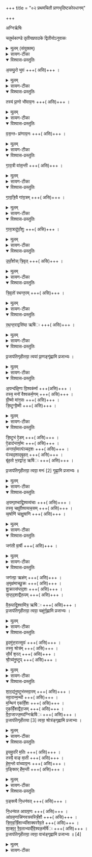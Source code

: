 +++
title = "०२ प्रथमचितौ प्राणभृदिष्टकोपधानम्"

+++

अग्निर्ऋषिः  

चतुर्थकाण्डे तृतीयप्रपाठके द्वितीयोऽनुवाकः
<details><summary>मूलम् (संयुक्तम्)</summary>

अ॒यम्पु॒रो भुव॒स्तस्य॑ प्रा॒णो भौ॑वाय॒नो व॑स॒न्तᳶ प्रा॑णाय॒नो गा॑य॒त्री वा॑स॒न्ती गा॑यत्रि॒यै गा॑य॒त्रङ्गा॑य॒त्रादु॑पाँ॒शुरु॑पाँ॒शोस्त्रि॒वृत्त्रि॒वृतो॑ रथन्त॒रँ र॑थन्त॒राद्वसि॑ष्ठ॒ ऋषिᳶ॑ प्र॒जाप॑तिगृहीतया॒ त्वया॑ प्रा॒णङ्गृ॑ह्णामि प्र॒जाभ्यो॒ऽयन्द॑क्षि॒णा वि॒श्वक॑र्मा॒ तस्य॒ मनो॑ वैश्वकर्म॒णङ्ग्री॒ष्मो मा॑न॒सस्त्रि॒ष्टुग्ग्रै॒ष्मी त्रि॒ष्टुभ॑ ऐ॒डमै॒डाद॑न्तर्या॒मो॑ऽन्तर्या॒मात्प॑ञ्चद॒शᳶ प॑ञ्चद॒शाद्बृ॒हद्बृ॑ह॒तो भ॒रद्वा॑ज॒ ऋषिᳶ॑ प्र॒जाप॑तिगृहीतया॒ त्वया॒ मनः॑ [2]  गृ॒ह्णा॒मि॒ प्र॒जाभ्यो॒ऽयम्प॒श्चाद्वि॒श्वव्य॑चा॒स्तस्य॒ चक्षु॑र्वैश्वव्यच॒सव्ँव॒र्षाणि॑ चाक्षु॒षाणि॒ जग॑ती वा॒र्षी जग॑त्या॒ ऋक्ष॑म॒मृक्ष॑माच्छु॒क्रश्शु॒क्रात्स॑प्तद॒शस्स॑प्तद॒शाद्वै॑रू॒पव्ँ वै॑रू॒पाद्वि॒श्वामि॑त्र॒ ऋषिᳶ॑ प्र॒जाप॑तिगृहीतया॒ त्वया॒ चक्षु॑र्गृह्णामि प्र॒जाभ्य॑ इ॒दमु॑त्त॒रात्सुव॒स्तस्य॒ श्रोत्रँ॑ सौ॒वँ श॒रच्छ्रौ॒त्र्य॑नु॒ष्टुप्छा॑र॒द्य॑नु॒ष्टुभ॑स्स्वा॒रँ स्वा॒रान्म॒न्थी म॒न्थिन॑ एकविँ॒श ए॑कविँ॒शाद्वै॑रा॒जव्ँ वै॑रा॒जाज्ज॒मद॑ग्नि॒र्ऋषिᳶ॑ प्र॒जाप॑तिगृहीतया [3]  त्वया॒ श्रोत्र॑ङ्गृह्णामि प्र॒जाभ्य॑ इ॒यमु॒परि॑ म॒तिस्तस्यै॒ वाङ्मा॒ती हे॑म॒न्तो वा॑च्याय॒नᳶ प॒ङ्क्तिर्है॑म॒न्ती प॒ङ्क्त्यै नि॒धन॑वन्नि॒धन॑वत आग्रय॒ण आ॑ग्रय॒णात्त्रि॑णवत्रयस्त्रिँ॒शौ त्रि॑णवत्रयस्त्रिँ॒शाभ्याँ॑ शाक्वररैव॒ते शा॑क्वररैव॒ताभ्याव्ँ॑वि॒श्वक॒र्मर्षिᳶ॑ प्र॒जाप॑तिगृहीतया॒ त्वया॒ वाच॑ङ्गृह्णामि प्रजाभ्यः ॥ [4]  
</details>

<details><summary>सायण-टीका</summary>

(चतुर्थकाण्डे द्वितीयप्रपाठके द्वितीयोऽनुवाकः)
प्रथमेऽनुवाकेऽपस्या उक्ताः।  
अथ द्वितीये प्राणभृत उच्यन्ते।  
कल्पः—“अयं पुरो भुव इति पञ्चाशतं प्राणभृतो दशदश प्रतिदिशमक्ष्णया दश मध्येऽन्तरा मन्तरा मुपधाय ” इति।  
</details>

<details open><summary>विश्वास-प्रस्तुतिः</summary>

अ॒यम्पु॒रो भुवः॑  +++( असि)+++ ।  
</details>

<details><summary>मूलम्</summary>

अ॒यम्पु॒रो भुवः॑  +++( असि)+++ ।  
</details>

<details><summary>सायण-टीका</summary>

तत्र पूर्वस्यां दिश्युपथेयानां दशेष्टकानां मन्त्रमाह— अयं पुरो भुव इति।  
भवत्यस्माज्जगदिति भुवः।  
भुवःशब्दः प्रजापतिमाचष्टे।  
पुरः पूर्वस्यां दिशि अयं भुवो वर्तत इति शेषः।  
हे इष्टके तद्रूपाऽसीत्यभिप्रायः।  
एवमुत्तरेष्वपि वाक्येषु योज्यम्।  
</details>

<details open><summary>विश्वास-प्रस्तुतिः</summary>

तस्य॑ प्रा॒णो भौ॑वाय॒नः +++( असि)+++ ।  
</details>

<details><summary>मूलम्</summary>

तस्य॑ प्रा॒णो भौ॑वाय॒नः +++( असि)+++ ।  
</details>

<details><summary>सायण-टीका</summary>

तस्य भुवः शब्दाभिधेयस्य प्रजापतेः संबन्धी प्राणः ।  
अत एवापत्मत्वमुपचर्य भौवायनू इत्युच्यते।  
</details>

<details open><summary>विश्वास-प्रस्तुतिः</summary>

व॒स॒न्तᳶ  प्रा॑णाय॒नः +++( असि)+++ ।    
</details>

<details><summary>मूलम्</summary>

व॒स॒न्तᳶ  प्रा॑णाय॒नः +++( असि)+++ ।    
</details>

<details><summary>सायण-टीका</summary>

तस्य च प्राणस्य श्वासवृत्तिरूपस्यापत्यत्वेनोपचस्तिः प्राणायनो वसन्त ऋतुः।   
</details>

<details open><summary>विश्वास-प्रस्तुतिः</summary>

गा॒य॒त्री वा॑स॒न्ती +++( असि)+++ ।   
</details>

<details><summary>मूलम्</summary>

गा॒य॒त्री वा॑स॒न्ती +++( असि)+++ ।   
</details>

<details><summary>सायण-टीका</summary>

तस्य च वसन्तस्य संबीन्धनी वासन्ती गायत्री।
</details>

<details open><summary>विश्वास-प्रस्तुतिः</summary>

गा॒य॒त्रि॒यै गा॑य॒त्रम् +++( असि)+++ ।    
</details>

<details><summary>मूलम्</summary>

गा॒य॒त्रि॒यै गा॑य॒त्रम् +++( असि)+++ ।    
</details>

<details><summary>सायण-टीका</summary>

तस्याश्छन्दोरूपाया गायत्र्याः संबन्धि गायत्रं साम।
</details>

<details open><summary>विश्वास-प्रस्तुतिः</summary>

गा॒य॒त्रादु॑पाँ॒शुः  +++( असि)+++ ।  
</details>

<details><summary>मूलम्</summary>

गा॒य॒त्रादु॑पाँ॒शुः  +++( असि)+++ ।  
</details>

<details><summary>सायण-टीका</summary>

तस्माञ्च गायत्रसाम्न उत्पन्न इवोपांशुग्रहः।
</details>

<details open><summary>विश्वास-प्रस्तुतिः</summary>

उ॒पाँ॒शोस् त्रि॒वृत्  +++( असि)+++ ।    
</details>

<details><summary>मूलम्</summary>

उ॒पाँ॒शोस् त्रि॒वृत्  +++( असि)+++ ।    
</details>

<details><summary>सायण-टीका</summary>

तस्माच्चोपांशुग्रहादुत्पन्न इव त्रिवृत्स्तोमः।  
</details>

<details open><summary>विश्वास-प्रस्तुतिः</summary>

त्रि॒वृतो॑ रथन्त॒रम्  +++( असि)+++ ।    
</details>

<details><summary>मूलम्</summary>

त्रि॒वृतो॑ रथन्त॒रम्  +++( असि)+++ ।    
</details>

<details><summary>सायण-टीका</summary>

तस्माञ्च त्रिवृत्स्तोमादुत्पन्नमिव रथंतरं साम।   
</details>

<details open><summary>विश्वास-प्रस्तुतिः</summary>

र॒थ॒न्त॒राद्वसि॑ष्ठ  ऋषि॑ः +++( असि)+++ ।    
</details>

<details><summary>मूलम्</summary>

र॒थ॒न्त॒राद्वसि॑ष्ठ  ऋषि॑ः +++( असि)+++ ।    
</details>

<details><summary>सायण-टीका</summary>

तस्माद्रर्थतरसाम्न उत्पन्न इव वसिष्टाख्य ऋषिः ।
</details>

<details open><summary>विश्वास-प्रस्तुतिः</summary>

प्र॒जाप॑तिगृहीतया॒ त्वया॑ प्रा॒णङ्गृ॑ह्णामि  प्रजाभ्यः ।  
</details>

<details><summary>मूलम्</summary>

प्र॒जाप॑तिगृहीतया॒ त्वया॑ प्रा॒णङ्गृ॑ह्णामि  प्रजाभ्यः ।  
</details>

<details><summary>सायण-टीका</summary>

हे इष्टके यथोक्तप्रकारेण प्रजापतिप्रणवसन्तादी रूपोपचारेण प्रजापतिगृहीतया त्वया प्रजाभ्यः सर्वासां प्रजानां प्राणं गृह्णामि  
१९७५ प्रजानां प्राणसिद्धये त्वामुपदधामीत्यर्थः।  

यद्यप्ययमेकवाक्यत्वादेक एव मन्त्रस्त थाऽपि प्रतीष्टकमावृत्त्या दश मन्त्राः संपद्यन्त।  
</details>

<details open><summary>विश्वास-प्रस्तुतिः</summary>

अ॒यन्द॑क्षि॒णा वि॒श्वक॑र्मा +++(असि)+++ ।  
तस्य॒ मनो॑ वैश्वकर्म॒णम् +++( असि)+++ ।  
ग्री॒ष्मो मा॑न॒सः +++( असि)+++ ।  
त्रि॒ष्टुग्ग्रै॒ष्मी +++( असि)+++ ।  
</details>

<details><summary>मूलम्</summary>

अ॒यन्द॑क्षि॒णा वि॒श्वक॑र्मा +++(असि)+++ ।  
तस्य॒ मनो॑ वैश्वकर्म॒णम् +++( असि)+++ ।  
ग्री॒ष्मो मा॑न॒सः +++( असि)+++ ।  
त्रि॒ष्टुग्ग्रै॒ष्मी +++( असि)+++ ।  
</details>

<details><summary>सायण-टीका</summary>

अथ दक्षिणस्यां दिश्युपधेयानामिष्टकानां मन्त्रमाह— अयं दक्षिणेति।  
विश्वानि कर्माणि जगद्व्यापाररूपाणि यस्यासौ विश्वकर्मा प्रजापतिः।  
दक्षिणा दक्षिणस्यां दिशि योऽयं विश्वकर्मा हे इष्टके तद्रूपात्वमसि।  
प्राणवसन्तादिपरम्परेव मनोग्निष्मादिपरम्परा व्याख्येया।   
</details>

<details open><summary>विश्वास-प्रस्तुतिः</summary>

त्रि॒ष्टुभ॑ ऐ॒डम् +++( असि)+++ ।  
ऐ॒डाद॑न्तर्या॒मः +++( असि)+++ ।  
अन्तर्या॒मात्प॑ञ्चद॒शः  +++( असि)+++ ।  
प॑ञ्चद॒शाद्बृ॒हत्  +++( असि)+++ ।  
बृ॑ह॒तो भ॒रद्वा॑ज॒ ऋषि॑ः  +++( असि)+++ ।  

प्र॒जाप॑तिगृहीतया॒ त्वया॒ मनः॑ [2]  गृ॒ह्णा॒मि  प्रजाभ्यः ॥  
</details>

<details><summary>मूलम्</summary>

त्रि॒ष्टुभ॑ ऐ॒डम् +++( असि)+++ ।  
ऐ॒डाद॑न्तर्या॒मः +++( असि)+++ ।  
अन्तर्या॒मात्प॑ञ्चद॒शः  +++( असि)+++ ।  
प॑ञ्चद॒शाद्बृ॒हत्  +++( असि)+++ ।  
बृ॑ह॒तो भ॒रद्वा॑ज॒ ऋषि॑ः  +++( असि)+++ ।  

प्र॒जाप॑तिगृहीतया॒ त्वया॒ मनः॑ [2]  गृ॒ह्णा॒मि  प्रजाभ्यः ॥  
</details>

<details><summary>सायण-टीका</summary>

ऐडमिति साम विशेषः।  
</details>

<details open><summary>विश्वास-प्रस्तुतिः</summary>

अ॒यम्प॒श्चाद्वि॒श्वव्य॑चाः  +++( असि)+++ ।   
तस्य॒ चक्षु॑र्वैश्वव्यच॒सम् +++( असि)+++ ।     
व्व॒र्षाणि॑ चाक्षु॒षाणि +++( असि)+++ ।   
</details>

<details><summary>मूलम्</summary>

अ॒यम्प॒श्चाद्वि॒श्वव्य॑चाः  +++( असि)+++ ।   
तस्य॒ चक्षु॑र्वैश्वव्यच॒सम् +++( असि)+++ ।     
व्व॒र्षाणि॑ चाक्षु॒षाणि +++( असि)+++ ।   
</details>

<details><summary>सायण-टीका</summary>

अथ पश्र्विमायां दिश्मुपधेयानामिष्टकानां मन्त्रमाह— अयं पश्चाद्विश्वेति विश्वं सर्वं जगद्व्यचति व्याप्नोतीति विश्वव्यचाः प्रजापतिः।  
शेषं पूर्ववद्योजनीयम्।
</details>

<details open><summary>विश्वास-प्रस्तुतिः</summary>

जग॑ती वा॒र्षी +++( असि)+++ ।    
</details>

<details><summary>मूलम्</summary>

जग॑ती वा॒र्षी +++( असि)+++ ।    
</details>

<details><summary>सायण-टीका</summary>

वर्षाणि वर्षर्तुः।  
</details>

<details open><summary>विश्वास-प्रस्तुतिः</summary>

जग॑त्या॒ ऋक्ष॑म् +++( असि)+++ ।     
अ॒मृक्ष॑माच्छु॒क्रः +++( असि)+++ ।   
शु॒क्रात्स॑प्तद॒शः +++( असि)+++ ।     
स॒प्त॒द॒शाद्वै॑रू॒पम् +++( असि)+++ ।     

वै॒रू॒पाद्वि॒श्वामि॑त्र॒ ऋषि॑ः +++( असि)+++ ।    
प्र॒जाप॑तिगृहीतया॒ त्वया॒ चक्षु॑र्गृह्णामि  प्रजाभ्यः ।
</details>

<details><summary>मूलम्</summary>

जग॑त्या॒ ऋक्ष॑म् +++( असि)+++ ।     
अ॒मृक्ष॑माच्छु॒क्रः +++( असि)+++ ।   
शु॒क्रात्स॑प्तद॒शः +++( असि)+++ ।     
स॒प्त॒द॒शाद्वै॑रू॒पम् +++( असि)+++ ।     

वै॒रू॒पाद्वि॒श्वामि॑त्र॒ ऋषि॑ः +++( असि)+++ ।    
प्र॒जाप॑तिगृहीतया॒ त्वया॒ चक्षु॑र्गृह्णामि  प्रजाभ्यः ।
</details>

<details><summary>सायण-टीका</summary>

ऋक्षममिति सामविशेष:।
</details>

<details open><summary>विश्वास-प्रस्तुतिः</summary>

इ॒दमु॑त्त॒रात्सुवः॑ +++( असि)+++ ।  
तस्य॒ श्रोत्र॑म् +++( असि)+++ ।  
सौ॒वँ श॒रत् +++( असि)+++ ।  
श्रौ॒त्र्य॑नु॒ष्टुप् +++( असि)+++ ।  
</details>

<details><summary>मूलम्</summary>

इ॒दमु॑त्त॒रात्सुवः॑ +++( असि)+++ ।  
तस्य॒ श्रोत्र॑म् +++( असि)+++ ।  
सौ॒वँ श॒रत् +++( असि)+++ ।  
श्रौ॒त्र्य॑नु॒ष्टुप् +++( असि)+++ ।  
</details>

<details><summary>सायण-टीका</summary>

अथोत्तरस्यां दिश्युपधेयानां मम्त्रमाह— इदमृत्तरादिशि।  
सौति सर्वं जगत्प्रेरयतीति सुवःशब्दः प्रजापतिवाची।  
उत्तरस्यां दिशि यदिदं सुवः प्रजापतिशरीरं हे इष्टके त्वं तद्रूपाऽसीति योज्यम्।  
</details>

<details open><summary>विश्वास-प्रस्तुतिः</summary>

शा॒र॒द्य॑नु॒ष्टुभ॑स्स्वा॒रम् +++( असि)+++ ।  
स्वा॒रान्म॒न्थी +++( असि)+++ ।  
म॒न्थिन॑ एकविँ॒शः +++( असि)+++ ।  
ए॒क॒विँ॒शाद्वै॑रा॒जम् +++( असि)+++ ।  
वै॒रा॒जाज्ज॒मद॑ग्निर्ऋषि॑ः +++( असि)+++ ।  
प्र॒जाप॑तिगृहीतया [3]  त्वया॒ श्रोत्र॑ङ्गृह्णामि प्रजाभ्यः ।  
</details>

<details><summary>मूलम्</summary>

शा॒र॒द्य॑नु॒ष्टुभ॑स्स्वा॒रम् +++( असि)+++ ।  
स्वा॒रान्म॒न्थी +++( असि)+++ ।  
म॒न्थिन॑ एकविँ॒शः +++( असि)+++ ।  
ए॒क॒विँ॒शाद्वै॑रा॒जम् +++( असि)+++ ।  
वै॒रा॒जाज्ज॒मद॑ग्निर्ऋषि॑ः +++( असि)+++ ।  
प्र॒जाप॑तिगृहीतया [3]  त्वया॒ श्रोत्र॑ङ्गृह्णामि प्रजाभ्यः ।  
</details>

<details><summary>सायण-टीका</summary>

स्वारमिति सामविशेषः।  
शेषं पूर्ववद्योज्यम्।  
</details>

<details open><summary>विश्वास-प्रस्तुतिः</summary>

इ॒यमु॒परि॑ म॒तिः +++( असि)+++ ।  
तस्यै॒ वाङ् मा॒ती +++( असि)+++ ।  
हे॒म॒न्तो वा॑च्याय॒नः +++( असि)+++ ।  
प॒ङ्क्तिर् है॑म॒न्ती +++( असि)+++ ।  
</details>

<details><summary>मूलम्</summary>

इ॒यमु॒परि॑ म॒तिः +++( असि)+++ ।  
तस्यै॒ वाङ् मा॒ती +++( असि)+++ ।  
हे॒म॒न्तो वा॑च्याय॒नः +++( असि)+++ ।  
प॒ङ्क्तिर् है॑म॒न्ती +++( असि)+++ ।  
</details>

<details><summary>सायण-टीका</summary>

अथ मध्यदेश उपधेबानामिष्टकानां मन्त्रमाह— इयमुपरि मतिरिति।  
मन्यते कृत्स्रं जगज्जानातीति मतिः प्रजापतिः।  
ऊर्ध्वायां दिशि येयं मतिः प्रजापतितनुर्हे इष्टके तद्रूपा त्वमसि।  

मतिनाम्नः प्रजापतेरपत्यरूपा येयं वाक्सा माती।

वाचोऽपत्यं वाच्यायनः।   
</details>

<details open><summary>विश्वास-प्रस्तुतिः</summary>

प॒ङ्क्त्यै नि॒धन॑वत् +++( असि)+++ ।  

नि॒धन॑वत आग्रय॒णः +++( असि)+++ ।  
आ॑ग्रय॒णात्त्रि॑णवत्रयस्त्रिँ॒शौ +++( असि)+++ ।  
त्रि॒ण॒व॒त्रिँ॒शाभ्याँ॑शाक्वररैव॒ते  +++( असि)+++ ।  
शा॒क्व॒र॒ रै॒व॒ताभ्याव्ँ॑वि॒श्वक॒र्मर्षि॑ः +++( असि)+++ ।  
प्र॒जाप॑तिगृहीतया॒ त्वया॒ वाच॑ङ्गृह्णामि प्रजाभ्यः ॥ [4]  
</details>

<details><summary>मूलम्</summary>

प॒ङ्क्त्यै नि॒धन॑वत् +++( असि)+++ ।  

नि॒धन॑वत आग्रय॒णः +++( असि)+++ ।  
आ॑ग्रय॒णात्त्रि॑णवत्रयस्त्रिँ॒शौ +++( असि)+++ ।  
त्रि॒ण॒व॒त्रिँ॒शाभ्याँ॑शाक्वररैव॒ते  +++( असि)+++ ।  
शा॒क्व॒र॒ रै॒व॒ताभ्याव्ँ॑वि॒श्वक॒र्मर्षि॑ः +++( असि)+++ ।  
प्र॒जाप॑तिगृहीतया॒ त्वया॒ वाच॑ङ्गृह्णामि प्रजाभ्यः ॥ [4]  
</details>

<details><summary>सायण-टीका</summary>

निधनवदिति सामविशेषः।    

तत्रैकैकस्मिन्यन्त्रे प्रजापतिरिन्द्रियमृतुश्छन्दः सामविशेषो ग्रहः स्तोमः पृष्ठस्तोत्रं सामर्षिरिति नवानामेतेषां पदार्थानां यद्यपि लोकप्रसिद्धो जन्यजनकभावो नास्ति, तथाऽपि मन्त्रर्थत्वेन मनसा भावयितुमिदमुक्तमित्यविरोधः।  
एतैर्मन्त्रैः साध्यमुपधानं विधत्ते— “प्राणभृत उप दधाति रेतस्येव प्राणान्दधाति तस्माद्वदन्प्राणन्पश्मञ्शृण्वन्पशुर्जायते ” (सं॰ का॰ ५ प्र॰ २ अ॰  १०) इति।  
पूर्वं रेतोरूपा अपस्या उपहिताः ।  
तत ऊर्ध्मं प्राणभृतामुपधानेन रेतसि प्राणान्स्थाषयति।  
यस्मादेवं गर्भाशये सिक्ते रेतसि प्राणः स्थाप्यन्ते तस्माद्रेतः कार्य पशुर्वदनादिभिर्वागादिव्यापारैर्युक्तो जायते।  
१९७६ सामान्येन विहितं पुनर्विशेषाकारेण विधत्ते— “अयं पुरो भुव इति पुरस्तादुप दधाति प्राणमेवैताभिर्दाधारायं दक्षिणा विश्वकर्मेति दक्षिणतो मन एवैताभिर्दाधारायं पश्र्वद्विश्वव्यचा इति पश्र्वच्चक्षुरेवैताभिर्दाधारेदमुत्तरात्सुवरित्युत्तरतः श्रोत्रमेवैताभिर्दाधारेयमुपरि मतिरित्युपरिष्टाद्वाच मेवैताभिर्दाधार ” (सं॰ का॰ ५ प्र॰ २ अ॰  १०) इति।  
तत्तदिष्टकोपधानेन चित्त्यस्याग्नेर्यजमानस्य वा प्राणादयो धृता भवन्ति।  
एकैकस्यां दिश्युपधेयानामिष्टकानां संख्यां विधत्ते—
“दशदशोप दधाति सवीर्यत्वाय ” (सं॰ का॰ ५ प्र॰ २ अ॰  १०) इति।  
एकैकं मन्त्रं दशकृत्व आवर्त्य दशेष्टका उपदध्यात्।  
तथा सति चितेः सवीर्यत्वदार्ढ्यं भवति।  
अत्रोपधाने वक्रत्वं विधत्ते “अक्ष्णयोप दधाति तस्मादक्ष्णया पशवोऽङ्गानि प्र हरन्ति प्रतिष्ठित्यै ” (सं॰ का॰ ५ प्र॰ २ अ॰  १०) इति।  
प्रतीच्यामुपक्रम्य प्राच्यामवसाने सत्यार्जवं भवति।  
नैर्ऋत्यामुपक्रम्यैशान्यां समापनं वक्रत्वम।  
एवमितरत्रापि।  
तदिदमक्ष्णयेत्यनेनोच्यते।  
पशवोऽपि दक्षिणं पुरोवर्तिनं पादं प्रचाल्य प्राश्वात्त्यं वामाङ्गवर्तिपादं प्रचालयन्ति।  
एवं पशूनां पादचालनेन वक्रत्वम।  
तत्तद्दिग्विशिष्टा इष्टकास्तत्तन्मन्त्रगतान्वसिष्ठादीनृषींश्व प्रशंसति— “याः प्राजीस्ताभिर्वसिष्ठ आर्ध्नोद्या दक्षिणास्ताभिर्भरद्वाजो याः प्रतीची स्ताभिर्विश्वामित्रो या उदीचीस्ताभिर्जमदग्निर्या ऊर्ध्वास्तामिर्विश्वकर्मा ” [सं॰ का॰ ५ प्र॰ २ अ॰  १०] इति।  
स्पष्टम्।   एतद्वेदनं प्रशंसति— “य एवमेतासामृद्धिं वेदर्ध्नोत्येव य आसामेवं बन्धुतां वेद वन्धुमान्भवति य आसामेवं क्लृतिं वेद कल्पतेऽस्मै य आसामेवमायतनं वेद्राऽऽयतनवान्भवति आसामेवं प्रतिष्ठां वेद प्रत्येव तिष्ठति ” [सं॰ का॰ ५ प्र॰ २ अ॰  १०] इति।  
१९७७ ऋद्धिः समृद्धिहेतुत्वं, वन्धूनां समूहो बन्धुता।   देशानां समूहाकार इत्यर्थः।   क्लृर्प्ति क्र (त्व) कल्पना।   आयतनं प्रागादिदेशविशेषः।   प्रतिष्ठा तत्र स्थापनम्।    अत्र विनियोगसंग्रहः—
अयं प्राणभृतो दध्यात्पञ्चाशत्पञ्चमन्त्रकैः [ तं तु पञ्चभिः] ।  
अत्र मीमांसा प्रथमाध्यायस्य चतुर्थपादेऽष्टादशाधिकरणे चिन्तितमसृष्टिवत्प्राणभृत्तत्र सादृश्यं लिङ्गभूमतः।  
अत्रैकमन्त्रगो लिङ्गसमवायो विशिष्यते॥  
“प्राणभृत उपधाति ” इत्यत्रापि सृष्टिन्यायेन मन्त्रविधिरिति पूर्वः पक्षः।   लिङ्गप्रकरणप्राप्तमन्त्रानुवादेनेष्टकोपधाने विधिः “रेतस्येव प्राणान्दधाति ” इत्यस्य वक्ष्यमाणार्थवादस्योपपत्तये प्राणभृच्छब्देन मन्त्रानुवादः।   पूर्वत्र द्वितीयादिमन्त्रेषु सृष्टिलिङ्गानां बाहुल्यम।   इह तु प्रथममन्त्र एव प्राणभृल्लिङ्गमाम्नायते – “अयं पुरो भुवस्तस्य प्राणो भौवायनः ” इति।   एकस्यैव मन्त्रस्य प्राणभृत्तेऽपि च्छत्रिणो गच्छन्तीतिवत्तत्सहचरिताः सर्वे मन्त्राः प्राणभृच्छब्देन लक्ष्यन्ते।  
इति श्रीमत्सायणाचार्यविरचिते माधवीये वेदार्थप्रकाशे कृष्णयजुर्वेदीयतैत्तिरीयसंहिताभाष्ये चतुर्थकाण्डे तृतीयप्रपाठके  द्वितीयोऽनुवाकः ॥१ ॥  ( अथ चतुर्थकाण्डे तृतीयप्रपाठके तृतीयोऽनुवाकः )।  
</details>
